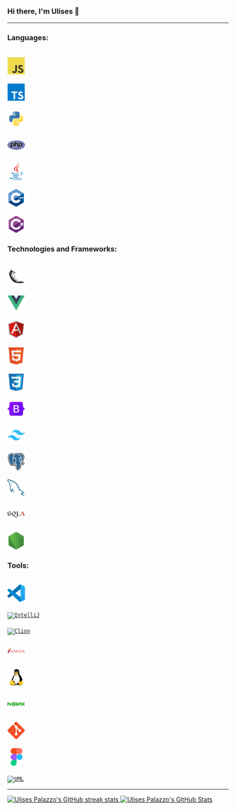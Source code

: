 ### Hi there, I'm Ulises 👋
***
<!--
**pala83/pala83** is a ✨ _special_ ✨ repository because its `README.md` (this file) appears on your GitHub profile.

Here are some ideas to get you started:

- 🔭 I’m currently working on ...
- 🌱 I’m currently learning ...
- 👯 I’m looking to collaborate on ...
- 🤔 I’m looking for help with ...
- 💬 Ask me about ...
- 📫 How to reach me: ...
- 😄 Pronouns: ...
- ⚡ Fun fact: ...
-->

### Languages:

[<code> <img src="https://github.com/devicons/devicon/blob/master/icons/javascript/javascript-original.svg" title="JavaScript" alt="JavaScript" width="40" height="40"/> </code>](https://developer.mozilla.org/en-US/docs/Web/JavaScript)
[<code> <img src="https://github.com/devicons/devicon/blob/master/icons/typescript/typescript-original.svg" title="TypeScript" alt="TypeScript" width="40" height="40"/> </code>](https://www.typescriptlang.org/)
[<code> <img src="https://github.com/devicons/devicon/blob/master/icons/python/python-original.svg" title="Python" alt="Python" width="40" height="40"/> </code>](https://www.python.org/)
[<code> <img src="https://github.com/devicons/devicon/blob/master/icons/php/php-original.svg" title="PHP" alt="PHP" width="40" height="40"/> </code>](https://www.php.net/)
[<code> <img src="https://github.com/devicons/devicon/blob/master/icons/java/java-original.svg" title="Java" alt="Java" width="40" height="40"/> </code>](https://www.oracle.com/ar/java/technologies/)
[<code> <img src="https://github.com/devicons/devicon/blob/master/icons/cplusplus/cplusplus-original.svg" title="CPlusPlus" alt="CPlusPlus" width="40" height="40"/> </code>](https://isocpp.org/)
[<code> <img src="https://github.com/devicons/devicon/blob/master/icons/csharp/csharp-original.svg" title="CSharp" alt="CSharp" width="40" height="40"/> </code>](https://learn.microsoft.com/dotnet/csharp/)

### Technologies and Frameworks:

[<code> <img src="https://github.com/devicons/devicon/blob/master/icons/flask/flask-original.svg" title="Flask" alt="Flask" width="40" height="40"/> </code>](https://flask.palletsprojects.com/)
[<code> <img src="https://github.com/devicons/devicon/blob/master/icons/vuejs/vuejs-original.svg" title="VueJs" alt="VueJs" width="40" height="40"/> </code>](https://vuejs.org/)
[<code> <img src="https://github.com/devicons/devicon/blob/master/icons/angularjs/angularjs-original.svg" title="Angular" alt="Angular" width="40" height="40"/> </code>](https://angular.io/)
[<code> <img src="https://github.com/devicons/devicon/blob/master/icons/html5/html5-original.svg" title="HTML5" alt="HTML5" width="40" height="40"/> </code>](https://developer.mozilla.org/en-US/docs/Web/HTML)
[<code> <img src="https://github.com/devicons/devicon/blob/master/icons/css3/css3-original.svg" title="CSS3" alt="CSS3" width="40" height="40"/> </code>](https://developer.mozilla.org/en-US/docs/Web/CSS)
[<code> <img src="https://github.com/devicons/devicon/blob/master/icons/bootstrap/bootstrap-original.svg" title="Bootstrap" alt="Bootstrap" width="40" height="40"/> </code>](https://getbootstrap.com/)
[<code> <img src="https://github.com/devicons/devicon/blob/master/icons/tailwindcss/tailwindcss-original.svg" title="TailwindCSS" alt="TailwindCSS" width="40" height="40"/> </code>](https://tailwindcss.com/)
[<code> <img src="https://github.com/devicons/devicon/blob/master/icons/postgresql/postgresql-original.svg" title="Postgres" alt="Postgres" width="40" height="40"/> </code>](https://www.postgresql.org/)
[<code> <img src="https://github.com/devicons/devicon/blob/master/icons/mysql/mysql-original.svg" title="MySQL" alt="MySQL" width="40" height="40"/> </code>](https://www.mysql.com/)
[<code> <img src="https://github.com/devicons/devicon/blob/master/icons/sqlalchemy/sqlalchemy-original.svg" title="SQLAlchemy" alt="SQLAlchemy" width="40" height="40"/> </code>](https://www.sqlalchemy.org/)
[<code> <img src="https://github.com/devicons/devicon/blob/master/icons/nodejs/nodejs-original.svg" title="NodeJS" alt="NodeJS" width="40" height="40"/> </code>](https://nodejs.org/)

### Tools:

[<code> <img src="https://github.com/devicons/devicon/blob/master/icons/vscode/vscode-original.svg" title="VSCode" alt="VSCode" width="40" height="40"/> </code>](https://code.visualstudio.com/)
[<code> <img src="https://brandslogos.com/wp-content/uploads/thumbs/intellij-idea-logo-vector.svg" title="IntelliJ" alt="IntelliJ" width="40" height="40"/> </code>](https://www.jetbrains.com/idea/)
[<code> <img src="https://cdn.freebiesupply.com/logos/large/2x/clion-1-logo-png-transparent.png" title="Clion" alt="Clion" width="40" height="40"/> </code>](https://www.jetbrains.com/clion/)
[<code> <img src="https://github.com/devicons/devicon/blob/master/icons/apache/apache-original-wordmark.svg" title="Apache" alt="Apache" width="40" height="40"/> </code>](https://httpd.apache.org/docs/)
[<code> <img src="https://github.com/devicons/devicon/blob/master/icons/linux/linux-original.svg" title="Linux" alt="Linux" width="40" height="40"/> </code>](https://linuxmint.com/)
[<code> <img src="https://github.com/devicons/devicon/blob/master/icons/nginx/nginx-original.svg" title="NginX" alt="NginX" width="40" height="40"/> </code>](https://nginx.org/docs/)
[<code> <img src="https://github.com/devicons/devicon/blob/master/icons/git/git-original.svg" title="Git" alt="Git" width="40" height="40"/> </code>](https://git-scm.com/doc)
[<code> <img src="https://github.com/devicons/devicon/blob/master/icons/figma/figma-original.svg" title="Figma" alt="Figma" width="40" height="40"/> </code>](https://help.figma.com/hc/)
[<code> <img src="https://upload.wikimedia.org/wikipedia/commons/thumb/d/d5/UML_logo.svg/800px-UML_logo.svg.png" title="UML" alt="UML" width="50" height="40"/> </code>](https://www.uml-diagrams.org/)

***

<a href="https://github.com/pala83">
  <img src="https://github-readme-streak-stats.herokuapp.com/?user=pala83&theme=dracula" alt="Ulises Palazzo's GitHub streak stats" />
</a>
<a href="https://github.com/pala83">
  <img src="https://github-readme-stats.vercel.app/api?username=pala83&count_private=true&show_icons=true&theme=dracula" alt="Ulises Palazzo's GitHub Stats" />
</a>
